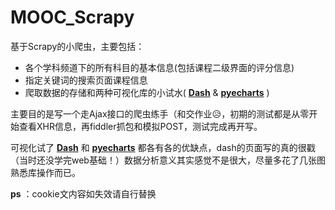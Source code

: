 # MOOC_Scrapy

基于Scrapy的小爬虫，主要包括：
* 各个学科频道下的所有科目的基本信息(包括课程二级界面的评分信息)
* 指定关键词的搜索页面课程信息
* 爬取数据的存储和两种可视化库的小试水( **[Dash]** & **[pyecharts]** )

主要目的是写一个走Ajax接口的爬虫练手（和交作业😥，初期的测试都是从零开始查看XHR信息，再fiddler抓包和模拟POST，测试完成再开写。

可视化试了 **[Dash]** 和 **[pyecharts]** 都各有各的优缺点，dash的页面写的真的很戳
（当时还没学完web基础！）数据分析意义其实感觉不是很大，尽量多花了几张图熟悉库操作而已。

**ps** ：cookie文内容如失效请自行替换

[Dash]: https://dash.plotly.com/
[pyecharts]: https://pyecharts.org/